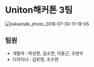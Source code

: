 # Uniton해커톤 3팀

![kakaotalk_photo_2018-07-30-11-18-05](https://user-images.githubusercontent.com/21697390/43374387-630dbfa8-93ea-11e8-99d6-4986f5595e54.jpeg)

## 팀원
- 개발자 : 박성현, 김소연, 이동근, 조현우
- 디자이너 : 김민영, 조수현

